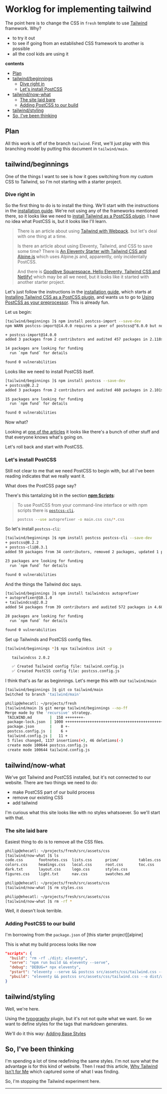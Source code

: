 # Worklog for implementing tailwind


The point here is to
change the CSS in `fresh` template
to use [Tailwind][tailwind] framework.
Why?

- to try it out
- to see if going from an established
  CSS framework to another is possible
- all the cool kids are using it

<!-- START doctoc generated TOC please keep comment here to allow auto update -->
<!-- DON'T EDIT THIS SECTION, INSTEAD RE-RUN doctoc TO UPDATE -->
**contents**

- [Plan](#plan)
- [tailwind/beginnings](#tailwindbeginnings)
  - [Dive right in](#dive-right-in)
  - [Let's install PostCSS](#lets-install-postcss)
- [tailwind/now-what](#tailwindnow-what)
  - [The site laid bare](#the-site-laid-bare)
  - [Adding PostCSS to our build](#adding-postcss-to-our-build)
- [tailwind/styling](#tailwindstyling)
- [So, I've been thinking](#so-ive-been-thinking)

<!-- END doctoc generated TOC please keep comment here to allow auto update -->


## Plan

All this work is off of the branch `tailwind`.
First, we'll just play with this branching
model by putting this document in
`tailwind/main`.

## tailwind/beginnings

One of the things I want to see is
how it goes switching from my custom CSS
to Tailwind, so I'm not starting with
a starter project.

### Dive right in

So the first thing to do is to install
the thing. We'll start with the
instructions in the
[installation guide][].
We're not using any of the frameworks mentioned
there, so it looks like we need to
[install Tailwind as a PostCSS plugin](https://tailwindcss.com/docs/installation#installing-tailwind-css-as-a-post-css-plugin).
I have no idea what PostCSS is,
but it looks like I'll learn.

> There is an article about using
> [Tailwind with Webpack](https://statickit.com/guides/eleventy-tailwind).
> but let's deal with one thing at a time.
>
> Is there an article about using Eleventy,
> Tailwind, and CSS to save some time?
> There is
> [An Eleventy Starter with Tailwind CSS and Alpine.js](https://css-tricks.com/eleventy-starter-with-tailwind-css-alpine-js/)
> which uses Alpine.js and, apparently, only
> incidentally PostCSS.
>
> And there is
> [Goodbye Squarespace. Hello Eleventy, Tailwind CSS and Netlify!][goodbye-squarespace]
> which may be all we need, but it looks like it started
> with another starter project.

Let's just follow the instructions in the [installation guide][],
which starts at
[Installing Tailwind CSS as a PostCSS plugin][install-postcss],
and wants us to go to
[Using PostCSS as your preprocessor][using-postcss].
This is already fun.

Let us begin:

```bash
[tailwind/beginnings ]$ npm install postcss-import --save-dev
npm WARN postcss-import@14.0.0 requires a peer of postcss@^8.0.0 but none is installed. You must install peer dependencies yourself.

+ postcss-import@14.0.0
added 3 packages from 2 contributors and audited 457 packages in 2.118s

14 packages are looking for funding
  run `npm fund` for details

found 0 vulnerabilities
```

Looks like we need to install PostCSS itself.

```bash
[tailwind/beginnings ]$ npm install postcss --save-dev
+ postcss@8.2.2
added 3 packages from 2 contributors and audited 460 packages in 2.101s

15 packages are looking for funding
  run `npm fund` for details

found 0 vulnerabilities
```

Now what?

Looking at
[one of the articles][goodbye-squarespace]
it looks like there's a bunch of other stuff
and that everyone knows what's going on.

Let's roll back and start with PostCSS.

### Let's install PostCSS

Still not clear to me that we need PostCSS to begin with,
but all I've been reading indicates that we really want it.

What does the PostCSS page say?

There's this tantalizing bit in the section
[**npm Scripts**](https://github.com/postcss/postcss#npm-scripts):

> To use PostCSS from your command-line interface or with npm scripts
> there is [`postcss-cli`].
>
> ```sh
> postcss --use autoprefixer -o main.css css/*.css
> ```

[`postcss-cli`]: https://github.com/postcss/postcss-cli

So let's install `postcss-cli`:

```sh
[tailwind/beginnings ]$ npm install postcss postcss-cli --save-dev
+ postcss@8.2.2
+ postcss-cli@8.3.1
added 59 packages from 34 contributors, removed 2 packages, updated 1 package and audited 517 packages in 3.477s

23 packages are looking for funding
  run `npm fund` for details

found 0 vulnerabilities
```

And the things the Tailwind doc says.

```sh
[tailwind/beginnings ]$ npm install tailwindcss autoprefixer
+ autoprefixer@10.1.0
+ tailwindcss@2.0.2
added 54 packages from 39 contributors and audited 572 packages in 4.604s

28 packages are looking for funding
  run `npm fund` for details

found 0 vulnerabilities
```

Set up Tailwinds and PostCSS config files.

```sh
[tailwind/beginnings *]$ npx tailwindcss init -p

   tailwindcss 2.0.2

   ✅ Created Tailwind config file: tailwind.config.js
   ✅ Created PostCSS config file: postcss.config.js
```


I think that's as far as beginnings.
Let's merge this with our `tailwind/main`

```sh
[tailwind/beginnings ]$ git co tailwind/main
Switched to branch 'tailwind/main'

philip@ehecatl: ~/projects/fresh
[tailwind/main ]$ git merge tailwind/beginnings --no-ff
Merge made by the 'recursive' strategy.
 TAILWIND.md        |  158 ++++++++-
 package-lock.json  | 1000 ++++++++++++++++++++++++++++++++++++++++++++++++++---
 package.json       |    8 +-
 postcss.config.js  |    6 +
 tailwind.config.js |   11 +
 5 files changed, 1137 insertions(+), 46 deletions(-)
 create mode 100644 postcss.config.js
 create mode 100644 tailwind.config.js
```


## tailwind/now-what

We've got Tailwind and PostCSS installed,
but it's not connected to our website.
There are two things we need to do:

- make PostCSS part of our build process
- remove our existing CSS
- add tailwind

I'm curious what this site looks like with
no styles whatsoever. So we'll start with that.

### The site laid bare

Easiest thing to do is to remove all the CSS files.

```sh
philip@ehecatl: ~/projects/fresh/src/assets/css
[tailwind/now-what ]$ ls
code.css       footnotes.css  lists.css      prism/         tables.css
colors.css     headings.css   local.css      root.css       toc.css
dark.txt       layout.css     logo.css       styles.css
figures.css    light.txt      nav.css        swatches.md

philip@ehecatl: ~/projects/fresh/src/assets/css
[tailwind/now-what ]$ rm styles.css

philip@ehecatl: ~/projects/fresh/src/assets/css
[tailwind/now-what ]$ rm -rf *
```

Well, it doesn't look terrible.


### Adding PostCSS to our build

I'm borrowing from the `package.json` of
[this starter project][alpine]

This is what my build process looks like now

```json
"scripts": {
  "build": "rm -rf ./dist; eleventy",
  "serve": "npm run build && eleventy --serve",
  "debug": "DEBUG=* npx eleventy",
  "pstart": "eleventy --serve && postcss src/assets/css/tailwind.css --o _tmp/style.css --watch",
  "pbuild": "eleventy && postcss src/assets/css/tailwind.css --o dist/assets/css/styles.css"
}
```


## tailwind/styling

Well, we're here.

Using the [typography](https://tailwindcss.com/docs/typography-plugin)
plugin, but it's not not quite what we want.
So we want to define styles for the
tags that markdown generates.

We'll do it this way: [Adding Base Styles](https://tailwindcss.com/docs/adding-base-styles)


## So, I've been thinking

I'm spending a lot of time redefining
the same styles.
I'm not sure what the advantage is
for this kind of website.
Then I read this article,
[Why Tailwind Isn't for Me](https://dev.to/jaredcwhite/why-tailwind-isn-t-for-me-5c90)
which captured some of what
I was finding.

So, I'm stopping the Tailwind experiment here.


---
[tailwind]:             https://tailwindcss.com/
[installation guide]:   https://tailwindcss.com/docs/installation
[install-postcss]:      https://tailwindcss.com/docs/installation#installing-tailwind-css-as-a-post-css-plugin
[using-postcss]:        https://tailwindcss.com/docs/using-with-preprocessors#using-post-css-as-your-preprocessor
[goodbye-squarespace]:  https://sahilparikh.dev/posts/2020/moving-squarespace-eleventy/
[alpine-starter]:       https://github.com/gregwolanski/eleventy-tailwindcss-alpinejs-starter/
